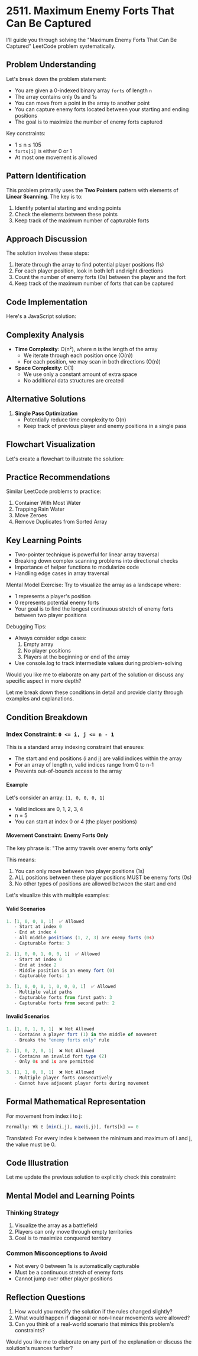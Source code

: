 # **2511. Maximum Enemy Forts That Can Be Captured**

I'll guide you through solving the "Maximum Enemy Forts That Can Be Captured" LeetCode problem systematically.

## **Problem Understanding**

Let's break down the problem statement:

- You are given a 0-indexed binary array `forts` of length `n`
- The array contains only 0s and 1s
- You can move from a point in the array to another point
- You can capture enemy forts located between your starting and ending positions
- The goal is to maximize the number of enemy forts captured

Key constraints:

- 1 ≤ n ≤ 105
- `forts[i]` is either 0 or 1
- At most one movement is allowed

## **Pattern Identification**

This problem primarily uses the **Two Pointers** pattern with elements of **Linear Scanning**. The key is to:

1. Identify potential starting and ending points
2. Check the elements between these points
3. Keep track of the maximum number of capturable forts

## **Approach Discussion**

The solution involves these steps:

1. Iterate through the array to find potential player positions (1s)
2. For each player position, look in both left and right directions
3. Count the number of enemy forts (0s) between the player and the fort
4. Keep track of the maximum number of forts that can be captured

## **Code Implementation**

Here's a JavaScript solution:

## **Complexity Analysis**

- **Time Complexity**: O(n²), where n is the length of the array
  - We iterate through each position once (O(n))
  - For each position, we may scan in both directions (O(n))
- **Space Complexity**: O(1)
  - We use only a constant amount of extra space
  - No additional data structures are created

## **Alternative Solutions**

1. **Single Pass Optimization**
   - Potentially reduce time complexity to O(n)
   - Keep track of previous player and enemy positions in a single pass

## **Flowchart Visualization**

Let's create a flowchart to illustrate the solution:

## **Practice Recommendations**

Similar LeetCode problems to practice:

1. Container With Most Water
2. Trapping Rain Water
3. Move Zeroes
4. Remove Duplicates from Sorted Array

## **Key Learning Points**

- Two-pointer technique is powerful for linear array traversal
- Breaking down complex scanning problems into directional checks
- Importance of helper functions to modularize code
- Handling edge cases in array traversal

Mental Model Exercise:
Try to visualize the array as a landscape where:

- 1 represents a player's position
- 0 represents potential enemy forts
- Your goal is to find the longest continuous stretch of enemy forts between two player positions

Debugging Tips:

- Always consider edge cases:
  1. Empty array
  2. No player positions
  3. Players at the beginning or end of the array
- Use console.log to track intermediate values during problem-solving

Would you like me to elaborate on any part of the solution or discuss any specific aspect in more depth?

Let me break down these conditions in detail and provide clarity through examples and explanations.

## **Condition Breakdown**

### **Index Constraint:** `0 <= i, j <= n - 1`

This is a standard array indexing constraint that ensures:

- The start and end positions (i and j) are valid indices within the array
- For an array of length n, valid indices range from 0 to n-1
- Prevents out-of-bounds access to the array

#### **Example**

Let's consider an array: `[1, 0, 0, 0, 1]`

- Valid indices are 0, 1, 2, 3, 4
- n = 5
- You can start at index 0 or 4 (the player positions)

#### **Movement Constraint: Enemy Forts Only**

The key phrase is: "The army travels over enemy forts **only**"

This means:

1. You can only move between two player positions (1s)
2. ALL positions between these player positions MUST be enemy forts (0s)
3. No other types of positions are allowed between the start and end

Let's visualize this with multiple examples:

#### **Valid Scenarios**

```javascript
1. [1, 0, 0, 0, 1]  ✅ Allowed
   - Start at index 0
   - End at index 4
   - All middle positions (1, 2, 3) are enemy forts (0s)
   - Capturable forts: 3

2. [1, 0, 0, 1, 0, 0, 1]  ✅ Allowed
   - Start at index 0
   - End at index 2
   - Middle position is an enemy fort (0)
   - Capturable forts: 1

3. [1, 0, 0, 0, 1, 0, 0, 0, 1]  ✅ Allowed
   - Multiple valid paths
   - Capturable forts from first path: 3
   - Capturable forts from second path: 2
```

#### **Invalid Scenarios**

```javascript
1. [1, 0, 1, 0, 1]  ❌ Not Allowed
   - Contains a player fort (1) in the middle of movement
   - Breaks the "enemy forts only" rule

2. [1, 0, 2, 0, 1]  ❌ Not Allowed
   - Contains an invalid fort type (2)
   - Only 0s and 1s are permitted

3. [1, 1, 0, 0, 1]  ❌ Not Allowed
   - Multiple player forts consecutively
   - Cannot have adjacent player forts during movement
```

## **Formal Mathematical Representation**

For movement from index i to j:

```javascript
Formally: ∀k ∈ [min(i,j), max(i,j)], forts[k] == 0
```

Translated: For every index k between the minimum and maximum of i and j, the value must be 0.

## **Code Illustration**

Let me update the previous solution to explicitly check this constraint:

## **Mental Model and Learning Points**

### **Thinking Strategy**

1. Visualize the array as a battlefield
2. Players can only move through empty territories
3. Goal is to maximize conquered territory

### **Common Misconceptions to Avoid**

- Not every 0 between 1s is automatically capturable
- Must be a continuous stretch of enemy forts
- Cannot jump over other player positions

## **Reflection Questions**

1. How would you modify the solution if the rules changed slightly?
2. What would happen if diagonal or non-linear movements were allowed?
3. Can you think of a real-world scenario that mimics this problem's constraints?

Would you like me to elaborate on any part of the explanation or discuss the solution's nuances further?
